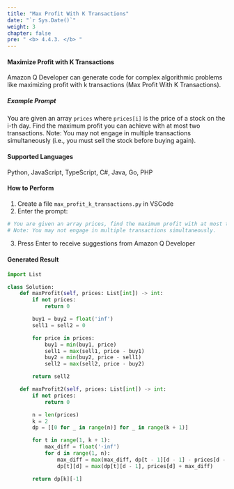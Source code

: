 ```yaml
---
title: "Max Profit With K Transactions"
date: "`r Sys.Date()`"
weight: 3
chapter: false
pre: " <b> 4.4.3. </b> "
---
```


#### Maximize Profit with K Transactions

Amazon Q Developer can generate code for complex algorithmic problems like maximizing profit with k transactions (Max Profit With K Transactions).

##### Example Prompt
You are given an array `prices` where `prices[i]` is the price of a stock on the i-th day. Find the maximum profit you can achieve with at most two transactions. Note: You may not engage in multiple transactions simultaneously (i.e., you must sell the stock before buying again).

#### Supported Languages
Python, JavaScript, TypeScript, C#, Java, Go, PHP

#### How to Perform
1. Create a file `max_profit_k_transactions.py` in VSCode
2. Enter the prompt:
```python
# You are given an array prices, find the maximum profit with at most two transactions.
# Note: You may not engage in multiple transactions simultaneously.
```
3. Press Enter to receive suggestions from Amazon Q Developer

#### Generated Result
```python
import List

class Solution: 
    def maxProfit(self, prices: List[int]) -> int: 
        if not prices:
            return 0

        buy1 = buy2 = float('inf')
        sell1 = sell2 = 0

        for price in prices:
            buy1 = min(buy1, price)
            sell1 = max(sell1, price - buy1)
            buy2 = min(buy2, price - sell1)
            sell2 = max(sell2, price - buy2)

        return sell2

    def maxProfit2(self, prices: List[int]) -> int:
        if not prices:
            return 0

        n = len(prices)
        k = 2
        dp = [[0 for _ in range(n)] for _ in range(k + 1)]

        for t in range(1, k + 1):
            max_diff = float('-inf')
            for d in range(1, n):
                max_diff = max(max_diff, dp[t - 1][d - 1] - prices[d - 1])
                dp[t][d] = max(dp[t][d - 1], prices[d] + max_diff)

        return dp[k][-1]
```